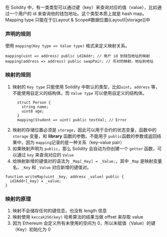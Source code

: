 在 Solidity 中，有一类类型可以通过键（key）来查询对应的值（value），比如通过一个用户的 id 来查询他的钱包地址。这个类型本质上就是 hash map。
Mapping type 只能在于[[Layout & Scope#数据位置(Layout)|storage]]中

### 声明的规则
使用 `mapping(Key type => Value type)` 格式来定义映射关系。

```sol
mapping(uint => address) public id2Addr; // 用户 id 到钱包地址的映射
mapping(address => address) public swapPair; // 币对的映射，地址到地址
```

### 映射的规则
1. 映射的 `Key type` 只能使用 Solidity 中默认的类型，比如`uint`，`address` 等，不能使用自定义的结构体。而 `Value type` 可以使用自定义的结构体。
   ```sol 
     struct Person {
       string name;
       uint8 age;
     }
     mapping(Student => uint) public testVal; // Error
   ```
2. 映射的存储位置必须是 `storage`，因此可以用于合约的状态变量，函数中的 `storage` 变量，和 **library** 函数的参数。不能用于 `public`函数的参数或返回结果中，因为 `mapping`记录的是一种关系（key-value pair）
3. 如果映射声明为 `public`，那么 Solidity 会自动为你创建一个 `getter` 函数，可以通过 `key` 来查询对应的 `Value`
4. 给映射新增的键值对的语法为 `_Map[_Key] = _Value;`，其中 `_Map` 是映射变量名，`_Key` 和 `_Value` 对应新增的键值对。
```sol
function writeMap(uint _key, address _value) public {
  id2Addr[_key] = _value;
}
```

### 映射的原理
1. 映射不会储存任何的键信息，也没有 length 信息
2. 映射使用 `keccak256(key)` 哈希算法的结果当做 offset 来存取 value
3. 因为 Ethereum 会定义所有未使用的空间为 0，所以未赋值（Value）的键（Key）初始化为 0